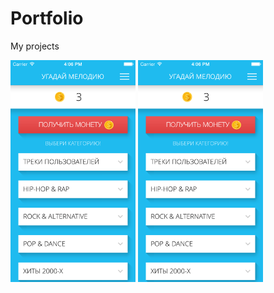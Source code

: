 # Portfolio
 My projects



<img src="/screenshots/640-2.png" width="200"/>
<img src="/screenshots/640-2.png" width="200"/>
